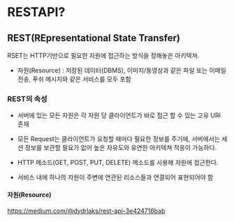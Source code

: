 # RESTAPI?

## REST(REpresentational State Transfer)
RSET는 HTTP기반으로 필요한 자원에 접근하는 방식을 정해놓은 아키텍쳐. 
* 자원(Resource) : 저장된 데이터(DBMS), 이미지/동영상과 같은 파일 또는 이메일 전송, 푸쉬 메시지와 같은 서비스를 모두 포함

### REST의 속성
* 서버에 있는 모든 자원은 각 자원 당 클라이언트가 바로 접근 할 수 있는 고유 URI 존재

* 모든 Request는 클라이언트가 요청할 때마다 필요한 정보를 주기에, 서버에서는 세션 정보를 보관할 필요가 없어 높은 자유도와 유연한 아키텍쳐 적응이
가능하다. 

* HTTP 메소드(GET, POST, PUT, DELETE) 메소드를 사용해 자원에 접근한다.

* 서비스 내에 하나의 자원이 주변에 연관된 리소스들과 연결되어 표현되어야 함

#### 자원(Resource)


https://medium.com/@dydrlaks/rest-api-3e424716bab
